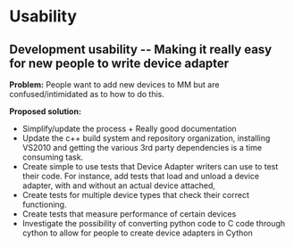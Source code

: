 # Usability

## Development usability -- Making it really easy for new people to write device adapter
**Problem:** People want to add new devices to MM but are confused/intimidated as to how to do this.

**Proposed solution:**
* Simplify/update the process + Really good documentation
* Update the c++ build system and repository organization, installing VS2010 and getting the various 3rd party dependencies is a time consuming task.
* Create simple to use tests that Device Adapter writers can use to test their code.  For instance, add tests that load and unload a device adapter, with and without an actual device attached, 
* Create tests for multiple device types that check their correct functioning.
* Create tests that measure performance of certain devices
* Investigate the possibility of converting python code to C code through cython to allow for people to create device adapters in Cython
